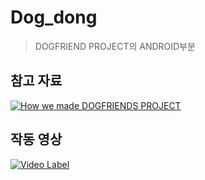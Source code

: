 # Dog_dong  


> DOGFRIEND PROJECT의 ANDROID부분  






## 참고 자료
[![How we made DOGFRIENDS PROJECT](https://user-images.githubusercontent.com/41934914/64143478-347d3280-ce4b-11e9-9a46-9575d117d58c.png)](https://docs.google.com/presentation/d/1Vg2_ICmQpQnKnH7oQ80XfyxflkWw4JecI7NnsYquagU/edit?usp=sharing)


## 작동 영상
[![Video Label](https://youtu.be/Dhcbthk6N94.jpg)](https://www.youtube.com/watch?v=Dhcbthk6N94&feature=youtu.be)


